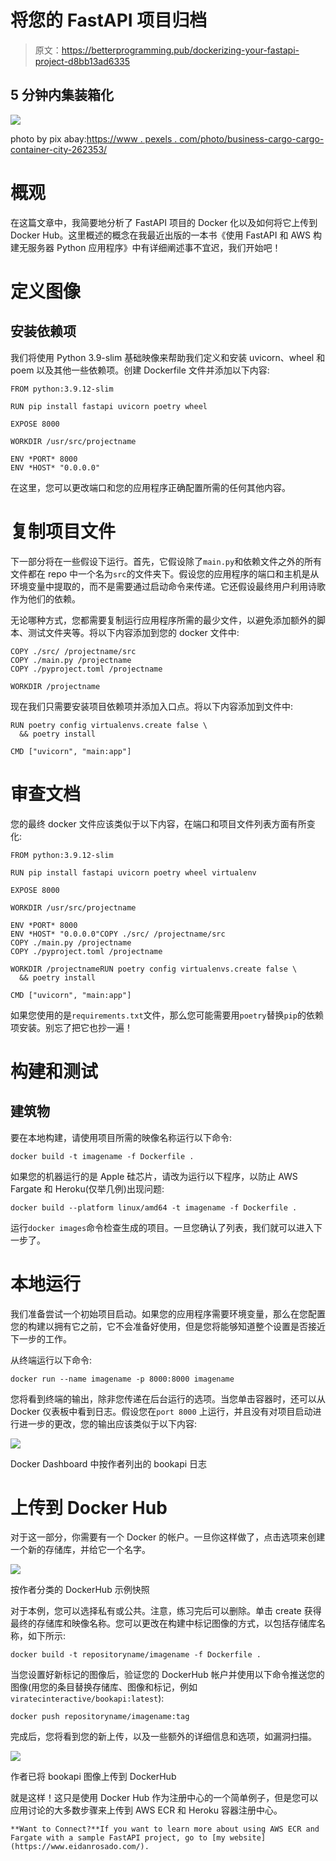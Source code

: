 # 将您的 FastAPI 项目归档

> 原文：<https://betterprogramming.pub/dockerizing-your-fastapi-project-d8bb13ad6335>

## 5 分钟内集装箱化

![](img/5f807604b8229651fe07faf9d21c086f.png)

photo by pix abay:[https://www . pexels . com/photo/business-cargo-cargo-container-city-262353/](https://www.pexels.com/photo/business-cargo-cargo-container-city-262353/)

# 概观

在这篇文章中，我简要地分析了 FastAPI 项目的 Docker 化以及如何将它上传到 Docker Hub。这里概述的概念在我最近出版的一本书《使用 FastAPI 和 AWS 构建无服务器 Python 应用程序》中有详细阐述事不宜迟，我们开始吧！

# 定义图像

## 安装依赖项

我们将使用 Python 3.9-slim 基础映像来帮助我们定义和安装 uvicorn、wheel 和 poem 以及其他一些依赖项。创建 Dockerfile 文件并添加以下内容:

```
FROM python:3.9.12-slim

RUN pip install fastapi uvicorn poetry wheel

EXPOSE 8000

WORKDIR /usr/src/projectname

ENV *PORT* 8000
ENV *HOST* "0.0.0.0"
```

在这里，您可以更改端口和您的应用程序正确配置所需的任何其他内容。

# 复制项目文件

下一部分将在一些假设下运行。首先，它假设除了`main.py`和依赖文件之外的所有文件都在 repo 中一个名为`src`的文件夹下。假设您的应用程序的端口和主机是从环境变量中提取的，而不是需要通过启动命令来传递。它还假设最终用户利用诗歌作为他们的依赖。

无论哪种方式，您都需要复制运行应用程序所需的最少文件，以避免添加额外的脚本、测试文件夹等。将以下内容添加到您的 docker 文件中:

```
COPY ./src/ /projectname/src
COPY ./main.py /projectname
COPY ./pyproject.toml /projectname

WORKDIR /projectname
```

现在我们只需要安装项目依赖项并添加入口点。将以下内容添加到文件中:

```
RUN poetry config virtualenvs.create false \
  && poetry install

CMD ["uvicorn", "main:app"]
```

# 审查文档

您的最终 docker 文件应该类似于以下内容，在端口和项目文件列表方面有所变化:

```
FROM python:3.9.12-slim

RUN pip install fastapi uvicorn poetry wheel virtualenv

EXPOSE 8000

WORKDIR /usr/src/projectname

ENV *PORT* 8000
ENV *HOST* "0.0.0.0"COPY ./src/ /projectname/src
COPY ./main.py /projectname
COPY ./pyproject.toml /projectname

WORKDIR /projectnameRUN poetry config virtualenvs.create false \
  && poetry install

CMD ["uvicorn", "main:app"]
```

如果您使用的是`requirements.txt`文件，那么您可能需要用`poetry`替换`pip`的依赖项安装。别忘了把它也抄一遍！

# 构建和测试

## 建筑物

要在本地构建，请使用项目所需的映像名称运行以下命令:

```
docker build -t imagename -f Dockerfile .
```

如果您的机器运行的是 Apple 硅芯片，请改为运行以下程序，以防止 AWS Fargate 和 Heroku(仅举几例)出现问题:

```
docker build --platform linux/amd64 -t imagename -f Dockerfile .
```

运行`docker images`命令检查生成的项目。一旦您确认了列表，我们就可以进入下一步了。

# 本地运行

我们准备尝试一个初始项目启动。如果您的应用程序需要环境变量，那么在您配置您的构建以拥有它之前，它不会准备好使用，但是您将能够知道整个设置是否接近下一步的工作。

从终端运行以下命令:

```
docker run --name imagename -p 8000:8000 imagename
```

您将看到终端的输出，除非您传递在后台运行的选项。当您单击容器时，还可以从 Docker 仪表板中看到日志。假设您在`port 8000` 上运行，并且没有对项目启动进行进一步的更改，您的输出应该类似于以下内容:

![](img/0950550105cbf00e59891bc7423fb1db.png)

Docker Dashboard 中按作者列出的 bookapi 日志

# 上传到 Docker Hub

对于这一部分，你需要有一个 Docker 的帐户。一旦你这样做了，点击选项来创建一个新的存储库，并给它一个名字。

![](img/15e3570809350896848af9337d09a129.png)

按作者分类的 DockerHub 示例快照

对于本例，您可以选择私有或公共。注意，练习完后可以删除。单击 create 获得最终的存储库和映像名称。您可以更改在构建中标记图像的方式，以包括存储库名称，如下所示:

```
docker build -t repositoryname/imagename -f Dockerfile .
```

当您设置好新标记的图像后，验证您的 DockerHub 帐户并使用以下命令推送您的图像(用您的条目替换存储库、图像和标记，例如`viratecinteractive/bookapi:latest`):

```
docker push repositoryname/imagename:tag
```

完成后，您将看到您的新上传，以及一些额外的详细信息和选项，如漏洞扫描。

![](img/3d969860ea979d4a627dd96592a55c0e.png)

作者已将 bookapi 图像上传到 DockerHub

就是这样！这只是使用 Docker Hub 作为注册中心的一个简单例子，但是您可以应用讨论的大多数步骤来上传到 AWS ECR 和 Heroku 容器注册中心。

```
**Want to Connect?**If you want to learn more about using AWS ECR and Fargate with a sample FastAPI project, go to [my website](https://www.eidanrosado.com/).
```